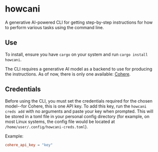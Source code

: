 # howcani

A generative AI-powered CLI for getting step-by-step instructions for how to perform various tasks using the command line.

## Use

To install, ensure you have `cargo` on your system and run `cargo install howcani`.

The CLI requires a generative AI model as a backend to use for producing the instructions. As of now, there is only one available: [Cohere](https://cohere.com/).

## Credentials

Before using the CLI, you must set the credentials required for the chosen model--for Cohere, this is one API key. To add this key, run the `howcani creds add` with no arguments and paste your key when prompted. This will be stored in a toml file in your personal config directory (for example, on most Linux systems, the config file would be located at `/home/user/.config/howcani-creds.toml`).

Example:

```toml
cohere_api_key = "key"
```
